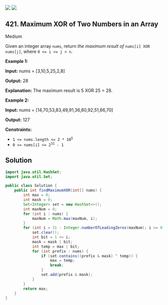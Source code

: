 [![](https://img.shields.io/github/stars/javadev/LeetCode-in-Java?label=Stars&style=flat-square)](https://github.com/javadev/LeetCode-in-Java)
[![](https://img.shields.io/github/forks/javadev/LeetCode-in-Java?label=Fork%20me%20on%20GitHub%20&style=flat-square)](https://github.com/javadev/LeetCode-in-Java/fork)

## 421\. Maximum XOR of Two Numbers in an Array

Medium

Given an integer array `nums`, return _the maximum result of_ `nums[i] XOR nums[j]`, where `0 <= i <= j < n`.

**Example 1:**

**Input:** nums = [3,10,5,25,2,8]

**Output:** 28

**Explanation:** The maximum result is 5 XOR 25 = 28. 

**Example 2:**

**Input:** nums = [14,70,53,83,49,91,36,80,92,51,66,70]

**Output:** 127 

**Constraints:**

*   <code>1 <= nums.length <= 2 * 10<sup>5</sup></code>
*   <code>0 <= nums[i] <= 2<sup>31</sup> - 1</code>

## Solution

```java
import java.util.HashSet;
import java.util.Set;

public class Solution {
    public int findMaximumXOR(int[] nums) {
        int max = 0;
        int mask = 0;
        Set<Integer> set = new HashSet<>();
        int maxNum = 0;
        for (int i : nums) {
            maxNum = Math.max(maxNum, i);
        }
        for (int i = 31 - Integer.numberOfLeadingZeros(maxNum); i >= 0; i--) {
            set.clear();
            int bit = 1 << i;
            mask = mask | bit;
            int temp = max | bit;
            for (int prefix : nums) {
                if (set.contains((prefix & mask) ^ temp)) {
                    max = temp;
                    break;
                }
                set.add(prefix & mask);
            }
        }
        return max;
    }
}
```